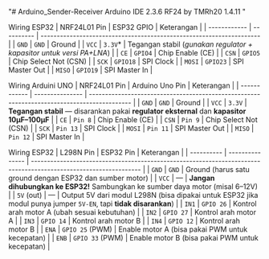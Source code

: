 "# Arduino_Sender-Receiver
Arduino IDE 2.3.6
RF24 by TMRh20 1.4.11
" 

Wiring ESP32
| NRF24L01 Pin | ESP32 GPIO | Keterangan                                                           |
| ------------ | ---------- | -------------------------------------------------------------------- |
| `GND`        | `GND`      | Ground                                                               |
| `VCC`        | `3.3V`\*   | Tegangan stabil (*gunakan regulator + kapasitor untuk versi PA+LNA*) |
| `CE`         | `GPIO4`    | Chip Enable (CE)                                                     |
| `CSN`        | `GPIO5`    | Chip Select Not (CSN)                                                |
| `SCK`        | `GPIO18`   | SPI Clock                                                            |
| `MOSI`       | `GPIO23`   | SPI Master Out                                                       |
| `MISO`       | `GPIO19`   | SPI Master In                                                        |

Wiring Arduini UNO
| NRF24L01 Pin | Arduino Uno Pin | Keterangan                                                                                  |
| ------------ | --------------- | ------------------------------------------------------------------------------------------- |
| `GND`        | `GND`           | Ground                                                                                      |
| `VCC`        | `3.3V`          | **Tegangan stabil** — disarankan pakai **regulator eksternal** dan **kapasitor 10µF–100µF** |
| `CE`         | `Pin 8`         | Chip Enable (CE)                                                                            |
| `CSN`        | `Pin 9`        | Chip Select Not (CSN)                                                                       |
| `SCK`        | `Pin 13`        | SPI Clock                                                                                   |
| `MOSI`       | `Pin 11`        | SPI Master Out                                                                              |
| `MISO`       | `Pin 12`        | SPI Master In                                                                               |

Wiring ESP32
| L298N Pin  | ESP32 Pin       | Keterangan                                                                                                       |
| ---------- | --------------- | ---------------------------------------------------------------------------------------------------------------- |
| `GND`      | `GND`           | Ground (harus satu ground dengan ESP32 dan sumber motor)                                                         |
| `VCC`      | —               | **Jangan dihubungkan ke ESP32!** Sambungkan ke sumber daya motor (misal 6–12V)                                   |
| `5V` (out) | —               | Output 5V dari modul L298N (bisa dipakai untuk ESP32 jika modul punya jumper `5V-EN`, tapi **tidak disarankan**) |
| `IN1`      | `GPIO 26`       | Kontrol arah motor A (ubah sesuai kebutuhan)                                                                     |
| `IN2`      | `GPIO 27`       | Kontrol arah motor A                                                                                             |
| `IN3`      | `GPIO 14`       | Kontrol arah motor B                                                                                             |
| `IN4`      | `GPIO 12`       | Kontrol arah motor B                                                                                             |
| `ENA`      | `GPIO 25` (PWM) | Enable motor A (bisa pakai PWM untuk kecepatan)                                                                  |
| `ENB`      | `GPIO 33` (PWM) | Enable motor B (bisa pakai PWM untuk kecepatan)                                                                  |


